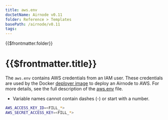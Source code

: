 ```yaml
---
title: aws.env
docSetName: Airnode v0.11
folder: Reference > Templates
basePath: /airnode/v0.11
tags:
---
```


<TitleSpan>{{$frontmatter.folder}}</TitleSpan>

# {{$frontmatter.title}}

<VersionWarning/>

The `aws.env` contains AWS credentials from an IAM user. These credentials are
used by the Docker
[deployer image](../../grp-providers/docker/deployer-image.md) to deploy an
Airnode to AWS. For more details, see the full description of the
[aws.env](../deployment-files/aws-env.md) file.

- Variable names cannot contain dashes (-) or start with a number.

```sh
AWS_ACCESS_KEY_ID=<FILL_*>
AWS_SECRET_ACCESS_KEY=<FILL_*>
```
